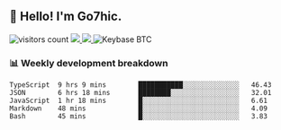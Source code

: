 ## 👋 Hello! I'm Go7hic.

 ![visitors count](https://visitors-by-url-pls-dont-use-this-in-your-repo.vercel.app/Go7hic-github-readme)
 <a href="https://twitter.com/Go7hic">
    <img src="https://img.shields.io/badge/-@Go7hic-1ca0f1?style=flat-square&labelColor=1ca0f1&logo=twitter&logoColor=white&link=https://twitter.com/Go7hic">
   <a/>
   <a href="mailto:gtfx0209@gmail.com">
    <img src="https://img.shields.io/badge/-gtfx0209@gmail.com-c14438?style=flat-square&logo=Gmail&logoColor=white&link=mailto:gtfx0209@gmail.com">
   <a/>
    ![Keybase BTC](https://img.shields.io/keybase/btc/Go7hic)
 <!--
🔭 I’m currently working
🌱 I’m currently learning
💬 Ask me about 
📫 How to reach me: 
⚡ Fun fact: 
-->
 <!--
![My Github Stats](https://github-readme-stats.vercel.app/api?username=Go7hic&show_icons=true&count_private=true)

-->

### 📊 Weekly development breakdown
<!--START_SECTION:waka-->
```text
TypeScript  9 hrs 9 mins        ███████████░░░░░░░░░░░░░░   46.43 
JSON        6 hrs 18 mins       ████████░░░░░░░░░░░░░░░░░   32.01 
JavaScript  1 hr 18 mins        █░░░░░░░░░░░░░░░░░░░░░░░░   6.61 
Markdown    48 mins             █░░░░░░░░░░░░░░░░░░░░░░░░   4.09 
Bash        45 mins             █░░░░░░░░░░░░░░░░░░░░░░░░   3.83
```
<!--END_SECTION:waka-->
    


